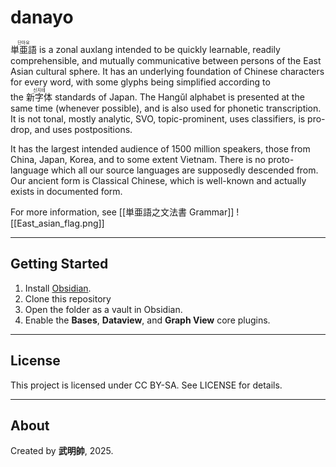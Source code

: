 # danayo
<ruby>単亜語<rt>단아요</rt></ruby> is a zonal auxlang intended to be quickly learnable, readily comprehensible, and mutually communicative between persons of the East Asian cultural sphere. It has an underlying foundation of Chinese characters for every word, with some glyphs being simplified according to the <ruby>新字体<rt>신지테</rt></ruby> standards of Japan. The Hangǔl alphabet is presented at the same time (whenever possible), and is also used for phonetic transcription. It is not tonal, mostly analytic, SVO, topic-prominent, uses classifiers, is pro-drop, and uses postpositions.

It has the largest intended audience of 1500 million speakers, those from China, Japan, Korea, and to some extent Vietnam.  There is no proto-language which all our source languages are supposedly descended from. Our ancient form is Classical Chinese, which is well-known and actually exists in documented form.

For more information, see [[単亜語之文法書 Grammar]]
![[East_asian_flag.png]]

---

## Getting Started

1. Install [Obsidian](https://obsidian.md).
2. Clone this repository
3. Open the folder as a vault in Obsidian.   
4. Enable the **Bases**, **Dataview**, and **Graph View** core plugins.
---

## License

This project is licensed under CC BY-SA.
See LICENSE for details.

---

## About

Created by **武明帥**, 2025.
